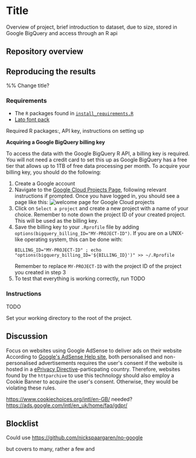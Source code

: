 # Title

Overview of project, brief introduction to dataset, due to size, stored in Google BigQuery and access through an R api

## Repository overview


## Reproducing the results

%% Change title?

### Requirements

* The `R` packages found in [`install_requirements.R`](install_requirements.R)
* [Lato font pack](https://fonts.google.com/specimen/Lato)



Required R packages:, API key, instructions on setting up

**Acquiring a Google BigQuery billing key**

To access the data with the Google BigQuery R API, a billing key is required.
You will not need a credit card to set this up as Google BigQuery has a free tier
that allows up to 1TB of free data processing per month. To acquire your billing
key, you should do the following:
1. Create a Google account
2. Navigate to the [Google Cloud Projects Page](https://console.cloud.google.com/start), following relevant instructions if prompted. Once you have logged in, you should see a page like this:
  ![welcome page for Google Cloud projects](https://user-images.githubusercontent.com/29378769/218258002-3dbacd16-79a5-4104-8464-4d4c62122bd0.png)
3. Click on `Select a project` and create a new project with a name of your choice. Remember to note down the project ID of your created project. This will be used as the billing key.
4. Save the billing key to your `.Rprofile` file by adding `options(bigquery_billing_ID="MY-PROJECT-ID")`. If you are on a UNIX-like operating system, this can be done with:
   ```
   BILLING_ID="MY-PROJECT-ID" ; echo "options(bigquery_billing_ID='${BILLING_ID}')" >> ~/.Rprofile
   ```
   Remember to replace `MY-PROJECT-ID` with the project ID of the project you created in step 3
5. To test that everything is working correctly, run TODO

### Instructions

TODO


Set your working directory to the root of the project.


## Discussion

Focus on websites using Google AdSense to deliver ads on their website
According to
[Google's AdSense Help site](https://support.google.com/adsense/answer/9007336?hl=en-GB),
both personalised and non-personalised advertisements requires the user's consent if
the website is hosted in a
[ePrivacy Directive](https://en.wikipedia.org/wiki/Privacy_and_Electronic_Communications_Directive_2002)-particpating
country. Therefore, websites found by the `httparchive` to use this technology should also
employ a Cookie Banner to acquire the user's consent. Otherwise, they would be violating these
rules.



https://www.cookiechoices.org/intl/en-GB/ needed?
https://ads.google.com/intl/en_uk/home/faq/gdpr/

## Blocklist

Could use
https://github.com/nickspaargaren/no-google

but covers to many, rather a few and 
